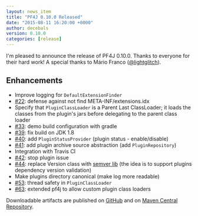 ```yaml
---
layout: news_item
title: "PF4J 0.10.0 Released"
date: "2015-08-11 16:20:00 +0000"
author: decebals
version: 0.10.0
categories: [release]
---
```


I'm pleased to announce the release of PF4J 0.10.0. Thanks to everyone for their hard work! A special thanks to Mário Franco ([@lightglitch](https://github.com/lightglitch)).

Enhancements
------------

* Improve logging for `DefaultExtensionFinder`
* [#22](https://github.com/decebals/pf4j/issues/22): defense against not find META-INF/extensions.idx
* Specify that `PluginClassLoader` is a Parent Last ClassLoader; it loads the classes from the plugin's jars before delegating to the parent class loader
* [#33](https://github.com/decebals/pf4j/issues/22): demo build configuration with gradle
* [#39](https://github.com/decebals/pf4j/issues/22): fix build on JDK 1.8
* [#40](https://github.com/decebals/pf4j/issues/22): add `PluginStatusProvider` (plugin status - enable/disable)
* [#41](https://github.com/decebals/pf4j/issues/22): add plugin archive source abstraction (add `PluginRepository`)
* Integration with Travis CI
* [#42](https://github.com/decebals/pf4j/issues/22): stop plugin issue
* [#44](https://github.com/decebals/pf4j/issues/22): replace Version class with [semver lib](https://github.com/zafarkhaja/jsemver) (the idea is to support plugins dependency version validation)
* Make plugins directory canonical (make log more readable)
* [#53](https://github.com/decebals/pf4j/issues/22): thread safety in `PluginClassLoader`
* [#63](https://github.com/decebals/pf4j/issues/22): extended pf4j to allow custom plugin class loaders


Downloadable artifacts are published on [GitHub](https://github.com/decebals/pf4j/releases/tag/release-0.10.0) and
on [Maven Central Repository](http://repo1.maven.org/maven2/ro/fortsoft/pf4j/pf4j/0.10.0/).

